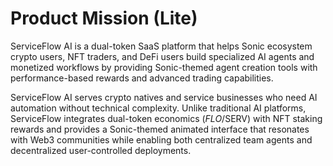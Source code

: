 # Product Mission (Lite)

ServiceFlow AI is a dual-token SaaS platform that helps Sonic ecosystem crypto users, NFT traders, and DeFi users build specialized AI agents and monetized workflows by providing Sonic-themed agent creation tools with performance-based rewards and advanced trading capabilities.

ServiceFlow AI serves crypto natives and service businesses who need AI automation without technical complexity. Unlike traditional AI platforms, ServiceFlow integrates dual-token economics ($FLO/$SERV) with NFT staking rewards and provides a Sonic-themed animated interface that resonates with Web3 communities while enabling both centralized team agents and decentralized user-controlled deployments.
